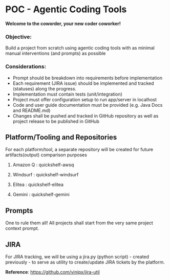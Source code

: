 
# POC - Agentic Coding Tools

**Welcome to the coworder, your new coder coworker!**

### Objective: 
Build a project from scratch using agentic coding tools with as minimal manual interventions (and prompts) as possible  

### Considerations: 
- Prompt should be breakdown into requirements before implementation
- Each requirement (JIRA issue) should be implemented and tracked (statuses) along the progress.
- Implementation must contain tests (unit/integration)
- Project must offer configuration setup to run app/server in localhost
- Code and user guide documentation must be provided (e.g. Java Docs and README.md) 
- Changes shall be pushed and tracked in GitHub repository as well as project release to be published in GitHub
 
## Platform/Tooling and Repositories

For each platform/tool, a separate repository will be created for future artifacts(output) comparison purposes

1. Amazon Q   :     quickshelf-awsq  

2. Windsurf   :    quickshelf-windsurf

3. Elitea     :     quickshelf-elitea

4. Gemini     :      quickshelf-gemini


## Prompts

One to rule them all!  All projects shall start from the very same project context prompt. 

## JIRA

For JIRA tracking, we will be using a jira.py (python script) - created previously - to serve as utility to create/update JIRA tickets by the platform. 

**Reference**: https://github.com/vinipx/jira-util

